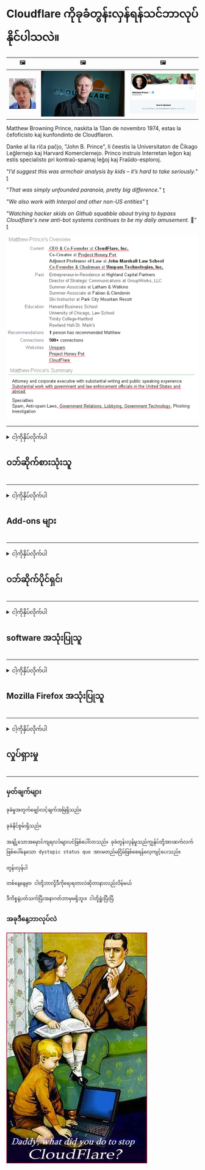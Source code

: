 # Cloudflare ကိုခုခံတွန်းလှန်ရန်သင်ဘာလုပ်နိုင်ပါသလဲ။

| 🖼 | 🖼 | 🖼 |
| --- | --- | --- |
| ![](../image/matthew_prince_teen.jpg) | ![](../image/matthew_prince.jpg) | ![](../image/blockedbymatthewprince.jpg) |


Matthew Browning Prince, naskita la 13an de novembro 1974, estas la ĉefoficisto kaj kunfondinto de Cloudflaron.

Danke al lia riĉa paĉjo, "John B. Prince", li ĉeestis la Universitaton de Ĉikago Leĝlernejo kaj Harvard Komerclernejo.
Princo instruis Interretan leĝon kaj estis specialisto pri kontraŭ-spamaj leĝoj kaj Fraŭdo-esploroj.


"*I’d suggest this was armchair analysis by kids – it’s hard to take seriously.*" [t](https://www.theguardian.com/technology/2015/nov/19/cloudflare-accused-by-anonymous-helping-isis)

"*That was simply unfounded paranoia, pretty big difference.*"  [t](https://twitter.com/xxdesmus/status/992757936123359233)

"*We also work with Interpol and other non-US entities*" [t](https://twitter.com/eastdakota/status/1203028504184360960)

"*Watching hacker skids on Github squabble about trying to bypass Cloudflare's new anti-bot systems continues to be my daily amusement.* 🍿" [t](https://twitter.com/eastdakota/status/1273277839102656515)


![](../image/whoismp.jpg)

---


<details>
<summary>ငါ့ကိုနှိပ်လိုက်ပါ

## ဝဘ်ဆိုက်စားသုံးသူ
</summary>


- သင်ကြိုက်နှစ်သက်သောဝက်ဘ်ဆိုက်သည် Cloudflare ကိုအသုံးပြုနေသည်ဆိုလျှင် Cloudflare ကိုမသုံးရန်ပြောပါ။
  - Facebook၊ Reddit, Twitter (သို့) Mastodon တို့လိုလူမှုမီဒီယာတွေမှာထူးခြားမှုမရှိပါဘူး။ [လုပ်ဆောင်ချက်များသည် hashtag များထက်ပိုမိုများသည်။](https://twitter.com/phyzonloop/status/1274132092490862594)
  - သင်အသုံး ၀ င်လိုလျှင်ဝက်ဘ်ဆိုက်ပိုင်ရှင်နှင့်ဆက်သွယ်ပါ။

[Cloudflare ကဆိုသည်](https://github.com/Eloston/ungoogled-chromium/issues/783):
```
သင်၏ပြexperienceနာနှင့်ကြုံတွေ့ရသောတိကျသော ၀ န်ဆောင်မှုများ (သို့) သင်၏အတွေ့အကြုံများကိုမျှဝေရန်အတွက်တိကျသော ၀ န်ဆောင်မှုများသို့မဟုတ် ၀ က်ဘ်ဆိုက်များအတွက်အုပ်ချုပ်ရေးမှူးများထံဆက်သွယ်ပါ။
```

[သင်မတောင်းခံပါက ၀ က်ဘ်ဆိုက်ပိုင်ရှင်သည်ဤပြthisနာကိုမည်သည့်အခါကမျှမသိပါ။](../PEOPLE.md)

![](../image/liberapay.jpg)

[အောင်မြင်သောဥပမာ](https://counterpartytalk.org/t/turn-off-cloudflare-on-counterparty-co-plz/164/5).<br>
မင်းမှာပြaနာရှိလား။ [ယခုအသံလွှင့်ပါ။](https://github.com/maraoz/maraoz.github.io/issues/1) အောက်ကဥပမာ။

```
သင်ကော်ပိုရိတ်ဆင်ဆာဖြတ်တောက်မှုနှင့်အစုလိုက်အပြုံလိုက်စောင့်ကြည့်ခြင်းကိုသာကူညီနေသည်
http://crimeflare.eu.org
```

```
သင်၏ဝဘ်ဆိုက်သည်ကိုယ်ရေးကိုယ်တာကိုချိုးဖောက်သောပုဂ္ဂလိကပိုင်ခြံရံထားသော CloudFlare တွင်ရှိသည်။
http://crimeflare.eu.org
```

- ၀ က်ဘ်ဆိုက်၏သီးသန့်တည်ရှိမှုမူဝါဒကိုဖတ်ရန်အချိန်ယူပါ။
  - အကယ်၍ ၀ က်ဘ်ဆိုက်သည် Cloudflare ၏နောက်တွင်ရှိလျှင်သို့မဟုတ် ၀ က်ဘ်ဆိုဒ်သည် Cloudflare နှင့်ချိတ်ဆက်ထားသောဝန်ဆောင်မှုများကိုအသုံးပြုနေသည်။

Cloudflare ဆိုသည်မှာမည်သည့်အရာဖြစ်ကြောင်းရှင်းပြပြီးသင်၏အချက်အလက်များကို Cloudflare နှင့်မျှဝေရန်ခွင့်ပြုချက်တောင်းရန်လိုအပ်သည်။ ထိုသို့ပြုလုပ်ရန်ပျက်ကွက်ပါကယုံကြည်မှုကိုချိုးဖောက်ရာရောက်သည့် ၀ က်ဘ်ဆိုက်အားရှောင်ရှားသင့်သည်။

[လက်ခံနိုင်သောသီးသန့်တည်ရှိမှုမူဝါဒဥပမာသည်ဤနေရာတွင်ဖြစ်သည်](https://archive.is/bDlTz) ("Subprocessors" > "Entity Name")

```
သင်၏ privacy မူဝါဒကိုကျွန်ုပ်ဖတ်ပြီး Cloudflare ဟူသောစကားလုံးကိုကျွန်ုပ်မတွေ့ပါ။
ကျွန်ုပ်သည်ကျွန်ုပ်၏အချက်အလက်များကို Cloudflare သို့ဆက်လက်ဆက်လက်ပေးပို့မည်ဆိုပါကသင့်အားအချက်အလက်များကိုမျှဝေရန်ကျွန်ုပ်ငြင်းဆိုပါသည်။
http://crimeflare.eu.org
```

ဤသည်မှာ Cloudflare ဟူသောစကားလုံးမရှိသောသီးသန့်တည်ရှိမှုမူဝါဒ၏ဥပမာတစ်ခုဖြစ်သည်။
[Liberland Jobs](https://archive.is/daKIr) [privacy policy](https://docsend.com/view/feiwyte):

![](../image/cfwontobey.jpg)

Cloudflare တွင်ကိုယ်ပိုင်သီးသန့်တည်ရှိမှုမူဝါဒရှိသည်။
[Cloudflare သည် doxxing များကိုနှစ်သက်သည်။](https://www.reddit.com/r/GamerGhazi/comments/2s64fe/be_wary_reporting_to_cloudflare/)

ဝက်ဘ်ဆိုက်ရဲ့ signup ပုံစံအတွက်နမူနာကောင်းတစ်ခု။
AFAIK, ၀ ဘ်ဆိုဒ်သုညပြုသည်။ သူတို့ကိုသင်ယုံမှာလား။

```
“ Sign up for XYZ” ကိုနှိပ်ခြင်းဖြင့်ကျွန်ုပ်တို့၏ ၀ န်ဆောင်မှုစည်းမျဉ်းများနှင့် privacy ဖော်ပြချက်ကိုသင်သဘောတူသည်။
သင်၏အချက်အလက်များကို Cloudflare နှင့်မျှဝေရန်လည်းသဘောတူပြီး Cloudflare ၏ privacy ဖော်ပြချက်ကိုလည်းသဘောတူသည်။
Cloudflare သည်သင်၏သတင်းအချက်အလက်များကိုယိုစိမ့်စေခြင်းသို့မဟုတ်ကျွန်ုပ်တို့၏ဆာဗာများသို့ဆက်သွယ်ခွင့်ပြုခြင်းမပြုလျှင်၎င်းသည်ကျွန်ုပ်တို့၏အမှားမဟုတ်ပါ။ [*]

[ ဆိုင်းအပ် ] [ ကျွန်တော်သဘောမတူပါ ]
```
[*] [PEOPLE.md](../PEOPLE.md)


- သူတို့ရဲ့ဝန်ဆောင်မှုကိုအသုံးမပြုဖို့ကြိုးစားပါ။ သင် Cloudflare အားဖြင့်ကြည့်ရှုနေကြောင်းသတိရပါ။
  - ["I'm in your TLS, sniffin' your passworz"](../image/iminurtls.jpg)

- အခြားဝဘ်ဆိုက်ကိုရှာပါ။ အင်တာနက်ပေါ်တွင်အခြားနည်းလမ်းများနှင့်အခွင့်အလမ်းများရှိသည်။

- သင်၏မိတ်ဆွေများကို Tor ကိုနေ့စဉ်အသုံးပြုရန်စည်းရုံးပါ။
  - အမည်ဝှက်ခြင်းသည်ပွင့်လင်းသောအင်တာနက်၏စံဖြစ်သင့်သည်။
  - [Tor စီမံကိန်းသည်ဤစီမံကိန်းကိုမနှစ်သက်ကြောင်းသတိပြုပါ။](../HISTORY.md)

</details>

------

<details>
<summary>ငါ့ကိုနှိပ်လိုက်ပါ

## Add-ons များ
</summary>

- သင်၏ browser သည် Firefox၊ Tor Browser သို့မဟုတ် Ungoogled Chromium ဖြစ်ပါကအောက်ဖော်ပြပါ add-ons များအနက်တစ်ခုကိုအသုံးပြုပါ။
  - အခြား add-on အသစ်တစ်ခုကိုသင်ထည့်လိုလျှင်၎င်းကို ဦး စွာမေးမြန်းပါ။


| နာမည် | Developer | ပံ့ပိုးမှု | ပိတ်ဆို့နိုင်သည် | ကြေငြာနိုင် | Chrome |
| -------- | -------- | -------- | -------- | -------- | -------- |
| [Bloku Cloudflaron MITM-Atakon](../subfiles/about.bcma.md) | #Addon | [ ? ](http://crimeflare.eu.org/) | **ဟုတ်တယ်**     | **ဟုတ်တယ်**     |  **ဟုတ်တယ်** |
| [Ĉu ligoj estas vundeblaj al MITM-atako?](../subfiles/about.ismm.md) | #Addon | [ ? ](http://crimeflare.eu.org/) | မဟုတ်ဘူး     | **ဟုတ်တယ်**     |  **ဟုတ်တယ်** |
| [Ĉu ĉi tiuj ligoj blokos Tor-uzanton?](../subfiles/about.isat.md) | #Addon | [ ? ](http://crimeflare.eu.org/) | မဟုတ်ဘူး     | **ဟုတ်တယ်**     |  **ဟုတ်တယ်** |
| [Block Cloudflare MITM Attack](https://trac.torproject.org/projects/tor/attachment/ticket/24351/block_cloudflare_mitm_attack-1.0.14.1-an%2Bfx.xpi)<br>[**DELETED BY TOR PROJECT**](../HISTORY.md) | nullius | [ ? ](../tool/block_cloudflare_mitm_fx), [Link](http://crimeflare.eu.org/) | **ဟုတ်တယ်**     | **ဟုတ်တယ်**     |  မဟုတ်ဘူး |
| [TPRB](http://34ahehcli3epmhbu2wbl6kw6zdfl74iyc4vg3ja4xwhhst332z3knkyd.onion/) | Sw | [ ? ](http://34ahehcli3epmhbu2wbl6kw6zdfl74iyc4vg3ja4xwhhst332z3knkyd.onion/) | **ဟုတ်တယ်**     | **ဟုတ်တယ်**     |  မဟုတ်ဘူး |
| [Detect Cloudflare](https://addons.mozilla.org/en-US/firefox/addon/detect-cloudflare/) | Frank Otto | [ ? ](https://github.com/traktofon/cf-detect) | မဟုတ်ဘူး     | **ဟုတ်တယ်**     |  မဟုတ်ဘူး |
| [True Sight](https://addons.mozilla.org/en-US/firefox/addon/detect-cloudflare-plus/) | claustromaniac | [ ? ](https://github.com/claustromaniac/detect-cloudflare-plus) | မဟုတ်ဘူး     | **ဟုတ်တယ်**     |  မဟုတ်ဘူး |
| [Which Cloudflare datacenter am I visiting?](https://addons.mozilla.org/en-US/firefox/addon/cf-pop/) | 依云 | [ ? ](https://github.com/lilydjwg/cf-pop) | မဟုတ်ဘူး     | **ဟုတ်တယ်**     |  မဟုတ်ဘူး |


- "Decentraleyes" သည် "CDNJS (Cloudflare)" နှင့်ဆက်သွယ်မှုကိုရပ်တန့်နိုင်သည်။
  - ၎င်းသည်တောင်းဆိုမှုများစွာကိုကွန်ရက်များသို့မရောက်ရှိခြင်းကိုတားဆီးပေးပြီးဝက်ဘ်ဆိုက်များကိုချိုးဖောက်ခြင်းမှတားဆီးရန်ဒေသခံဖိုင်များကိုဆောင်ရွက်သည်။
  - တည်ဆောက်သူကပြန်လည်ဖြေကြားခဲ့သည်: "[very concerning indeed](https://github.com/Synzvato/decentraleyes/issues/236#issuecomment-352049501)", "[widespread usage severely centralizes the web](https://github.com/Synzvato/decentraleyes/issues/251#issuecomment-366752049)"

- [Cloudflare လက်မှတ်ကိုသင်၏ Certificate Authority (CA) မှလည်းဖယ်ရှားနိုင်သည်။](https://www.ssl.com/how-to/remove-root-certificate-firefox/)

</details>

------

<details>
<summary>ငါ့ကိုနှိပ်လိုက်ပါ

## ဝဘ်ဆိုက်ပိုင်ရှင်၊
</summary>


![](../image/word_cloudflarefree.jpg)

- Cloudflare ဖြေရှင်းချက် Period ကိုမသုံးပါနှင့်။
  - သင်, ထက်ပိုကောင်းတဲ့လုပ်နိုင်, ဟုတ်သလော [Cloudflare မှာယူမှုများ၊ အစီအစဉ်များ၊ ဒိုမိန်းများသို့မဟုတ်အကောင့်များကိုမည်သို့ဖယ်ရှားရမည်နည်း။](https://support.cloudflare.com/hc/en-us/articles/200167776-Removing-subscriptions-plans-domains-or-accounts)

| 🖼 | 🖼 |
| --- | --- |
| ![](../image/htmlalertcloudflare.jpg) | ![](../image/htmlalertcloudflare2.jpg) |

- ဖောက်သည်များထပ်လိုချင်ပါသလား။ ဘာလုပ်ရမှန်းမသိဘူး အရိပ်အမြွက်သည် "အထက်မျဉ်း" ဖြစ်သည်။
  - [မင်္ဂလာပါ၊ သင်သည်သင်၏ပုဂ္ဂိုလ်ရေးလုံခြုံမှုကိုအလေးအနက်ထားသည်ဟုသင်ရေးသားခဲ့သော်လည်းကျွန်ုပ်သည် "Error 403 Forbidden Anonymous Proxy Not Allowed" ရရှိခဲ့သည်။](https://it.slashdot.org/story/19/02/19/0033255/stop-saying-we-take-your-privacy-and-security-seriously) ဘာလို့ Tor or VPN ကိုဘာကြောင့်ပိတ်ဆို့တာလဲ [အဘယ်ကြောင့်သင်ယာယီအီးမေးလ်များကိုပိတ်ဆို့ထားသနည်း](http://523kpawzkarw3j6afz2elxfs4h3hfclomkcmbjs6kaimo4lokympi6yd.onion/)

![](../image/anonexist.jpg)

- Cloudflare ကိုအသုံးပြုခြင်းသည်ပြတ်တောက်မှုအတွက်အခွင့်အလမ်းများကိုတိုးပွားစေသည်။ သင်၏ဆာဗာပိတ်ထားခြင်းသို့မဟုတ် Cloudflare ပိတ်ထားပါက website ည့်သည်များသည်သင်၏ဝက်ဘ်ဆိုက်ကိုဝင်ရောက်ကြည့်ရှုနိုင်မည်မဟုတ်ပါ
  - [Cloudflare ဟာဘယ်တော့မှမဆင်းဘူးလို့သင်ထင်ခဲ့တာလား](https://www.ibtimes.com/cloudflare-down-not-working-sites-producing-504-gateway-timeout-errors-2618008) [Another](https://twitter.com/Jedduff/status/1097875615997399040) [sample](https://twitter.com/search?f=tweets&vertical=default&q=Cloudflare%20is%20having%20problems). [Need more](../PEOPLE.md)?

![](../image/cloudflareinternalerror.jpg)

- Cloudflare ကို အသုံးပြု၍ သင်၏ "API ၀ န်ဆောင်မှု"၊ "ဆော့ဖ်ဝဲအပ်ဒိတ်ဆာဗာ" သို့မဟုတ် "RSS feed" ကိုအသုံးပြုခြင်းသည်သင်၏ဖောက်သည်ကိုထိခိုက်နစ်နာစေသည်။ ဖောက်သည်တစ်ယောက်ကမင်းကိုခေါ်ပြီး "မင်းရဲ့ API ကိုငါမသုံးနိုင်တော့ဘူး" လို့ပြောတယ်၊ ဘာဖြစ်နေလဲဆိုတာမင်းမသိဘူး။ Cloudflare သည်သင်၏ဖောက်သည်အားတိတ်တဆိတ်ပိတ်ဆို့နိုင်သည်။ ဒါကိုအဆင်ပြေတယ်လို့ထင်လား
  - RSS reader client နှင့် RSS reader online service များစွာရှိသည်။ လူတွေကိုစာရင်းသွင်းခွင့်မပြုရင်ဘာကြောင့် RSS Feed ကိုထုတ်ဝေနေတာလဲ။

![](../image/rssfeedovercf.jpg)

- HTTPS အသိအမှတ်ပြုလက်မှတ်လိုအပ်ပါသလား။ "Let's Encrypt" ကိုသုံးပါသို့မဟုတ် CA ကုမ္ပဏီမှဝယ်ပါ။

- DNS server လိုအပ်ပါသလား သင်၏ကိုယ်ပိုင်ဆာဗာကိုတပ်ဆင်။ မရပါ။ သူတို့ကော: [Hurricane Electric Free DNS](https://dns.he.net/), [Dyn.com](https://dyn.com/dns/), [1984 Hosting](https://www.1984hosting.com/), [Afraid.Org (အကယ်၍ သင် TOR ကိုအသုံးပြုပါကသင့်အကောင့်အားအုပ်ချုပ်သူမှဖျက်ပစ်ပါ)](https://freedns.afraid.org/)

- ဝန်ဆောင်မှုကိုရှာဖွေနေပါသလား။ အခမဲ့လား။ သူတို့ကော: [Onion Service](http://vww6ybal4bd7szmgncyruucpgfkqahzddi37ktceo3ah7ngmcopnpyyd.onion/en/security/network-security/tor/onionservices-best-practices), [Free Web Hosting Area](https://freewha.com/), [Autistici/Inventati Web Site Hosting](https://www.autinv5q6en4gpf4.onion/services/website), [Github Pages](https://pages.github.com/), [Surge](https://surge.sh/)
  - [Cloudflare မှအခြားရွေးချယ်စရာများ](../subfiles/cloudflare-alternatives.md)

- သင် "cloudflare-ipfs.com" ကိုအသုံးပြုနေပါသလား။ [Cloudflare IPFS မကောင်းဘူးဆိုတာသိလား။](../PEOPLE.md)

- သင်၏ဆာဗာတွင် OWASP နှင့် Fail2Ban ကဲ့သို့သော Web Application Firewall ကိုသွင်းပြီး၎င်းကိုစနစ်တကျ configure လုပ်ပါ။
  - Tor ကိုပိတ်ဆို့ခြင်းသည်အဖြေမဟုတ်ပါ။ သေးငယ်တဲ့မကောင်းတဲ့သုံးစွဲသူများအတွက်လူတိုင်းကိုအပြစ်မတင်ပါနှင့်။

- "Cloudflare Warp" အသုံးပြုသူများကိုသင့်ဝက်ဘ်ဆိုက်ကိုဝင်ရောက်ကြည့်ရှုခြင်းမှပိတ်ဆို့ခြင်းသို့မဟုတ်ပိတ်ဆို့ခြင်း။ တတ်နိုင်လျှင်အကြောင်းပြချက်တစ်ခုပေးပါ။

> အိုင်ပီစာရင်း: "[Cloudflare ရဲ့လက်ရှိအိုင်ပီပ္ပံ](cloudflare_inc/)"

> A: သူတို့ကိုပိတ်ပင်ပါ

```
server {
...
deny 173.245.48.0/20;
deny 103.21.244.0/22;
deny 103.22.200.0/22;
deny 103.31.4.0/22;
deny 141.101.64.0/18;
deny 108.162.192.0/18;
deny 190.93.240.0/20;
deny 188.114.96.0/20;
deny 197.234.240.0/22;
deny 198.41.128.0/17;
deny 162.158.0.0/15;
deny 104.16.0.0/12;
deny 172.64.0.0/13;
deny 131.0.72.0/22;
deny 2400:cb00::/32;
deny 2606:4700::/32;
deny 2803:f800::/32;
deny 2405:b500::/32;
deny 2405:8100::/32;
deny 2a06:98c0::/29;
deny 2c0f:f248::/32;
...
}
```

> B: သတိပေးစာမျက်နှာသို့ redirect

```
http {
...
geo $iscf {
default 0;
173.245.48.0/20 1;
103.21.244.0/22 1;
103.22.200.0/22 1;
103.31.4.0/22 1;
141.101.64.0/18 1;
108.162.192.0/18 1;
190.93.240.0/20 1;
188.114.96.0/20 1;
197.234.240.0/22 1;
198.41.128.0/17 1;
162.158.0.0/15 1;
104.16.0.0/12 1;
172.64.0.0/13 1;
131.0.72.0/22 1;
2400:cb00::/32 1;
2606:4700::/32 1;
2803:f800::/32 1;
2405:b500::/32 1;
2405:8100::/32 1;
2a06:98c0::/29 1;
2c0f:f248::/32 1;
}
...
}

server {
...
if ($iscf) {rewrite ^ https://example.com/cfwsorry.php;}
...
}

<?php
header('HTTP/1.1 406 Not Acceptable');
echo <<<CLOUDFLARED
Thank you for visiting ourwebsite.com!<br />
We are sorry, but we can't serve you because your connection is being intercepted by Cloudflare.<br />
Please read http://crimeflare.eu.org for more information.<br />
CLOUDFLARED;
die();
```

- သင်လွတ်လပ်ခွင့်ကိုယုံကြည်ပြီးအမည်မသိအသုံးပြုသူများကိုကြိုဆိုပါက Tor Onion Service or I2P insite ကိုပြင်ဆင်ပါ။

- အခြား Clearnet / Tor dual ဝက်ဘ်ဆိုက်အော်ပရေတာများထံမှအကြံဥာဏ်တောင်းခံပြီးအမည်မသိသောမိတ်ဆွေများကိုဖွဲ့ပါ။

</details>

------

<details>
<summary>ငါ့ကိုနှိပ်လိုက်ပါ

## software အသုံးပြုသူ
</summary>


- Discord သည် CloudFlare ကိုအသုံးပြုသည်။ အခြားနည်းလမ်းများ? ကျွန်ုပ်တို့အကြံပြုပါသည် [**Briar** (Android)](https://f-droid.org/en/packages/org.briarproject.briar.android/), [Ricochet (PC)](https://ricochet.im/), [Tox + Tor (Android/PC)](https://tox.chat/download.html)
  - Briar တွင် Tor daemon ပါဝင်သောကြောင့် Orbot ကိုသင်တပ်ဆင်ရန်မလိုအပ်ပါ။
  - Qwtch developer များ၊ Open Privacy သည် stop_cloudflare ပရောဂျက်ကိုသူတို့၏ git ဝန်ဆောင်မှုမှအသိပေးခြင်းမရှိဘဲဖျက်ပစ်ခဲ့သည်။

- အကယ်၍ သင်သည် Debian GNU / Linux သို့မဟုတ်အခြားဆင်းသက်လာသူများကိုအသုံးပြုပါကစာရင်းသွင်းပါ: [bug #831835](https://bugs.debian.org/cgi-bin/bugreport.cgi?bug=831835). အကယ်၍ သင်တတ်နိုင်လျှင် patch ကိုအတည်ပြုရန်နှင့်၎င်းကိုလက်ခံသင့်မသင့်ကိုမှန်ကန်သောကောက်ချက်ချရန်ကူညီသူကိုကူညီပါ။

- အမြဲတမ်းဤဘရောင်ဇာကိုအကြံပြုပါသည်။

| နာမည် | Developer | ပံ့ပိုးမှု | မှတ်ချက် |
| -------- | -------- | -------- | -------- |
| [Ungoogled-Chromium](https://ungoogled-software.github.io/ungoogled-chromium-binaries/) | Eloston | [ ? ](https://github.com/Eloston/ungoogled-chromium) | PC (Win, Mac, Linux)  _!Tor_ |
| [Bromite](https://www.bromite.org/fdroid) | Bromite | [ ? ](https://github.com/bromite/bromite/issues) | Android  _!Tor_ |
| [Tor Browser](https://www.torproject.org/download/) | Tor Project | [ ? ](https://support.torproject.org/) | PC (Win, Mac, Linux)  _Tor_|
| [Tor Browser Android](https://www.torproject.org/download/) | Tor Project | [ ? ](https://support.torproject.org/) | Android  _Tor_|
| [Onion Browser](https://itunes.apple.com/us/app/onion-browser/id519296448?mt=8) | Mike Tigas | [ ? ](https://github.com/OnionBrowser/OnionBrowser/issues) | Apple iOS  _Tor_|
| [GNU/Icecat](https://www.gnu.org/software/gnuzilla/) | GNU | [ ? ](https://www.gnu.org/software/gnuzilla/) | PC (Linux) |
| [IceCatMobile](https://f-droid.org/en/packages/org.gnu.icecat/) | GNU | [ ? ](https://lists.gnu.org/mailman/listinfo/bug-gnuzilla) | Android |
| [Iridium Browser](https://iridiumbrowser.de/about/) | Iridium | [ ? ](https://github.com/iridium-browser/iridium-browser/) | PC (Win, Mac, Linux, OpenBSD) |


အခြားဆော့ (ဖ်) ဝဲ၏ privacy သည်မပြည့်စုံပါ။ ဆိုလိုသည်မှာ Tor browser သည် "ပြီးပြည့်စုံသည်" ဟုမဆိုလိုပါ။
အင်တာနက်နှင့်နည်းပညာတွင် ၁၀၀% လုံခြုံမှုမရှိ၊ ၁၀၀% ပုဂ္ဂလိကပိုင်မရှိပါ။

- Tor ကိုအသုံးမပြုလိုပါသလား? Tor daemon ဖြင့်မည်သည့် browser ကိုမဆိုအသုံးပြုနိုင်သည်။
  - [သတိပြုရမည်မှာ Tor စီမံကိန်းသည်ဤသို့မနှစ်သက်ပါ။](https://support.torproject.org/tbb/tbb-9/) အကယ်၍ သင်နိုင်လျှင် Tor Browser ကိုသုံးပါ။
- [Chromium ကို Tor နှင့်မည်သို့အသုံးပြုရမည်](../subfiles/chromium_tor.md)


အခြားဆော့ (ဖ်) ဝဲ၏ privacy အကြောင်းပြောဆိုကြပါစို့။

- [အကယ်၍ သင်အမှန်တကယ် Firefox ကိုအသုံးပြုရန်လိုအပ်ပါက "Firefox ESR" ကိုရွေးပါ။](https://www.mozilla.org/en-US/firefox/organizations/)
  - [Firefox - စပိုင်ဝဲစောင့်ကြည့်ရေးအဖွဲ့](https://spyware.neocities.org/articles/firefox.html)
  - [လွတ်လပ်စွာပြောဆိုခွင့်ကိုတားမြစ်သည်၊ လွတ်လပ်စွာပြောဆိုခွင့်ကိုတားမြစ်သည်](https://web.archive.org/web/20200423010026/https://reclaimthenet.org/firefox-rejects-free-speech-bans-free-speech-commenting-plugin-dissenter-from-its-extensions-gallery/)
  - ["100+ downvotes ။ ဆော့ဖ်ဝဲကုမ္ပဏီတစ်ခုကိုကပ်ရန်တောင်းဆိုခြင်းသည်ပုံရသည် ... ဆော့ဖ်ဝဲသည်ဤမျှလောက်များလွန်းနေသည်။"](https://old.reddit.com/r/firefox/comments/gutdiw/weve_got_work_to_do_the_mozilla_blog/fslbbb6/)
  - [ဘာလို့လဲဆိုတော့ Firefox ကကျွန်တော့် URL bar မှာကမကထပြုထားတဲ့ link တွေကိုဘာကြောင့်ပြတာလဲ။](https://www.reddit.com/r/firefox/comments/jybx2w/uh_why_is_firefox_showing_me_sponsored_links_in/)
  - [Mozilla - စာတန်လူ့ဇာတိ](https://digdeeper.neocities.org/ghost/mozilla.html)

- [သတိရပါ၊ Mozilla သည် Cloudflare ဝန်ဆောင်မှုကိုအသုံးပြုနေသည်။](https://www.robtex.com/dns-lookup/www.mozilla.org) [သူတို့ဟာထုတ်ကုန်မှာ Cloudflare ရဲ့ DNS ၀ န်ဆောင်မှုကိုသုံးနေတယ်။](https://www.theregister.co.uk/2018/03/21/mozilla_testing_dns_encryption/)

- [Mozilla ကဒီလက်မှတ်ကိုတရားဝင်ငြင်းပယ်လိုက်သည်](https://bugzilla.mozilla.org/show_bug.cgi?id=1426618)

- [Firefox Focus ဟာဟာသတစ်ခုပါ။](https://github.com/mozilla-mobile/focus-android/issues/1743) [သူတို့ကဆက်သွယ်ရေးစနစ်ကိုပိတ်လိုက်မယ်လို့ကတိပေးခဲ့တယ်။](https://github.com/mozilla-mobile/focus-android/issues/4210)

- [PaleMoon / Basilisk developer သည် Cloudflare ကိုနှစ်သက်သည်။](https://github.com/mozilla-mobile/focus-android/issues/1743#issuecomment-345993097)
  - [Pale Moon's Archive Server သည် Malware များကို ၁၈ လကြာအောင်ဖြန့်ဖြူးခဲ့သည်](https://www.reddit.com/r/privacytoolsIO/comments/cc808y/pale_moons_archive_server_hacked_and_spread/)
  - သူသည် Tor အသုံးပြုသူများကိုမုန်းသည် - "[၎င်းသည် Tor ကိုဆန့်ကျင်ဘက်ဖြစ်စေပါစေ။ ဆိုဒ်အများစုသည် Tor ကိုအလွဲသုံးစားပြုမှုမြင့်မားစွာထည့်သွင်းစဉ်းစားရန်ရန်ပြုသင့်သည်။](https://github.com/yacy/yacy_search_server/issues/314#issuecomment-565932097)"

- [Waterfox တွင်ပြင်းထန်သော "ဖုန်းများပြproblemနာ" ရှိသည်](https://spyware.neocities.org/articles/waterfox.html)

- [Google Chrome ဟာ Spyware တစ်ခုပါ။](https://www.gnu.org/proprietary/malware-google.en.html)
  - [ဂူဂဲလ်ကသင်၏လုပ်ဆောင်မှုကိုမှတ်တမ်းတင်သည်။](https://spyware.neocities.org/articles/chrome.html)

- [SRWare Iron သည်ဖုန်းများစွာကိုအိမ်ဆက်သွယ်မှုပြုလုပ်သည်။](https://spyware.neocities.org/articles/iron.html) ၎င်းသည် google ဒိုမိန်းများနှင့်လည်းချိတ်ဆက်နိုင်သည်။

- [Brave Browser သည်ဖေ့စ်ဘွတ်ခ် / တွစ်တာ tracker များစာရင်းဖြစ်သည်။](https://www.bleepingcomputer.com/news/security/facebook-twitter-trackers-whitelisted-by-brave-browser/)
  - [ဒီနေရာမှာပြissuesနာများပိုပါတယ်။](https://spyware.neocities.org/articles/brave.html)
  - [binance Affiliate ID ကို](https://twitter.com/cryptonator1337/status/1269594587716374528)

- [မိုက်ခရိုဆော့ဖ် Edge က Facebook ကိုသုံးစွဲသူတွေရဲ့နောက်ကွယ်မှာ Flash ကုဒ်တစ်ခုပေးထားတယ်။](https://www.zdnet.com/article/microsoft-edge-lets-facebook-run-flash-code-behind-users-backs/)

- [Vivaldi သည်သင်၏ privacy ကိုလေးစားခြင်းမရှိပါ။](https://spyware.neocities.org/articles/vivaldi.html)

- [Opera spyware အဆင့် - အလွန်အမင်းမြင့်မားသော](https://spyware.neocities.org/articles/opera.html)

- Apple iOS: [iOS ကိုလုံးဝအသုံးမပြုသင့်ဘူး၊](https://www.gnu.org/proprietary/malware-apple.html)

ထို့ကြောင့်ကျွန်ုပ်တို့သည်အထက်ပါဇယားကိုသာအကြံပြုပါသည်။ ဘာမှမရှိ

</details>

------

<details>
<summary>ငါ့ကိုနှိပ်လိုက်ပါ

## Mozilla Firefox အသုံးပြုသူ
</summary>


- Firefox Nightly သည် debug-level အချက်အလက်များကို Mozilla ဆာဗာများသို့ opt-out နည်းလမ်းမရှိဘဲပေးပို့လိမ့်မည်။
  - [Mozilla ဆာဗာများသည် Cloudflare ကိုအသုံးပြုနေသည်](https://www.digwebinterface.com/?hostnames=www.mozilla.org%0D%0Amozilla.cloudflare-dns.com&type=&ns=resolver&useresolver=8.8.4.4&nameservers=)

- Mozilla ဆာဗာများနှင့်ဆက်သွယ်ရန် Firefox အားတားမြစ်နိုင်သည်။
  - [Mozilla ၏မူဝါဒပုံစံများ](https://github.com/mozilla/policy-templates/blob/master/README.md)
  - စိတ်ထဲထားပါ၊ ဒီလှည့်ကွက်သည်နောက်ဆက်တွဲဗားရှင်းတွင်အလုပ်လုပ်ခြင်းကိုရပ်တန့်သွားနိုင်သည်။
  - သူတို့ကိုလုံးဝပိတ်ဆို့ရန် firewall နှင့် DNS filter ကိုသုံးပါ။

"`/distribution/policies.json`"

>     "WebsiteFilter": {
> 		"Block": [
> 		"*://*.mozilla.com/*",
> 		"*://*.mozilla.net/*",
> 		"*://*.mozilla.org/*",
> 		"*://webcompat.com/*",
> 		"*://*.firefox.com/*",
> 		"*://*.thunderbird.net/*",
> 		"*://*.cloudflare.com/*"
> 		]
>     },


- ~~mozilla ၏ tracker တွင်အမှားတစ်ခုကိုသတင်းပို့ပါ၊ Cloudflare ကိုမသုံးပါနှင့်ဟုပြောပါ။~~ bugzilla နှင့်ပတ်သက်သော bug report ရှိခဲ့သည်။ လူအတော်များများဟာသူတို့ရဲ့စိုးရိမ်ပူပန်မှုကိုဖော်ပြခဲ့ကြပေမယ့်ဒီအမှားဟာ 2018 ခုနှစ်မှာ admin ရဲ့လျှို့ဝှက်ချက်ကိုဖုံးကွယ်ထားခဲ့သည်။

- DoH ကို Firefox တွင်ပိတ်နိုင်သည်။
  - [Firefox ၏ပုံမှန် DNS ပံ့ပိုးသူကိုပြောင်းလဲပါ](../subfiles/change-firefox-dns.md)

![](../image/firefoxdns.jpg)

- [သင်သည် ISP မဟုတ်သော DNS ကိုအသုံးပြုလိုပါက OpenNIC Tier2 DNS ဝန်ဆောင်မှုသို့မဟုတ် Cloudflare မဟုတ်သော DNS ၀ န်ဆောင်မှုတစ်ခုခုကိုအသုံးပြုရန်စဉ်းစားပါ။](https://wiki.opennic.org/start)
![](../image/opennic.jpg)
  - DNS ဖြင့် Cloudflare ကိုပိတ်ပါ။ [Crimeflare DNS](https://dns.crimeflare.eu.org/)

- သင် Tor ကို DNS resolver အဖြစ်အသုံးပြုနိုင်သည်။ [သင် Tor ကျွမ်းကျင်သူမဟုတ်ပါကဤနေရာတွင်မေးခွန်းမေးပါ။](https://tor.stackexchange.com/)

> **ဘယ်လိုလဲ?**
> 1. Tor ကို download လုပ်ပြီးသင်၏ကွန်ပျူတာပေါ်တွင် install လုပ်ပါ။
> 2. ဤလိုင်းကို "torrc" ဖိုင်ထဲသို့ထည့်ပါ။
> DNSPort 127.0.0.1:53
> 3. Tor ကိုပြန်လည်စတင်ပါ။
> 4. သင့်ကွန်ပျူတာ၏ DNS server ကို "127.0.0.1" သို့သတ်မှတ်ပါ။

</details>

------

<details>
<summary>ငါ့ကိုနှိပ်လိုက်ပါ

## လှုပ်ရှားမှု
</summary>


- သင့်ပတ်ဝန်းကျင်ရှိအခြားသူများအား Cloudflare ၏အန္တရာယ်များအကြောင်းပြောပြပါ။

- [ဒီ repository ကိုတိုးတက်အောင်ကူညီပါ။](http://crimeflare.eu.org).
  - စာရင်းများ၊ ၎င်းကိုဆန့်ကျင်သောအငြင်းပွားမှုများနှင့်အသေးစိတ်အချက်အလက်နှစ်ခုလုံး။

- [Cloudflare (နှင့်အလားတူကုမ္ပဏီများနှင့်) အရာရာမှားယွင်းသည့်နေရာကိုမှတ်တမ်းတင်ပြီးလူသိရှင်ကြားထုတ်ပြန်ပါ၊ သင်ပြုလုပ်သည့်အခါဤသိုလှောင်ရုံကိုဖော်ပြရန်သေချာစေပါ](http://crimeflare.eu.org) :)

- ပုံမှန်အားဖြင့် Tor ကိုလူအများ အသုံးပြု၍ ပိုများလာစေရန်ကမ္ဘာ၏မတူညီသောရှုထောင့်များမှ web ကိုတွေ့ကြုံခံစားနိုင်မည်။

- Social Flowers နှင့် Meatspace ရှိ Start အုပ်စုများ၊ ကမ္ဘာကြီးကို Cloudflare မှလွတ်မြောက်စေရန်ရည်ရွယ်သည်။

- သင့်လျော်သည့်နေရာတွင်ဤ repository ရှိဤအုပ်စုများနှင့်ချိတ်ဆက်ပါ။ ၎င်းသည်အုပ်စုများအနေဖြင့်အတူတကွလုပ်ဆောင်ရန်ညှိနှိုင်းရန်နေရာဖြစ်နိုင်သည်။

- [Cloudflare အတွက်အဓိပ္ပာယ်ပြည့်ဝသောကော်ပိုရေးရှင်းမဟုတ်သောအခြားရွေးချယ်စရာတစ်ခုပေးနိုင်သည့် coop တစ်ခုကိုစတင်ပါ။](../subfiles/cloudflare-alternatives.md)

- အနည်းဆုံး Cloudflare ကိုကာကွယ်ရန်အလွှာခုခံကာကွယ်မှုများကိုကူညီရန်မည်သည့်အခြားနည်းလမ်းကိုမဆိုကျွန်ုပ်တို့အားအသိပေးပါ။

- သင် Cloudflare ဝယ်ယူသူဖြစ်ပါကသင်၏ privacy settings ကိုသတ်မှတ်ပြီး၎င်းတို့ကိုချိုးဖောက်ရန်စောင့်ပါ။
  - [ထို့နောက်သူတို့ကို Spam / privacy ချိုးဖောက်မှုစွဲချက်များအောက်သို့ယူဆောင်လာပါ။](https://twitter.com/thexpaw/status/1108424723233419264)

- သင်အမေရိကန်ပြည်ထောင်စု၌ရောက်ရှိနေပြီးဝက်ဘ်ဆိုက်သည်ဘဏ်တစ်ခုသို့မဟုတ်စာရင်းကိုင်တစ်ယောက်ဖြစ်ပါက Gramm-Leach-Bliley အက်ဥပဒေ၊ သို့မဟုတ်အမေရိကန်လူမျိုးများမသန်စွမ်းသူများအက်ဥပဒေအောက်တွင်ဥပဒေအရဖိအားပေးမှုကိုယူဆောင်လာပြီးမည်မျှအထိရောက်ရှိသွားသည်ကိုကျွန်ုပ်တို့အားပြန်ပြောပြပါ။ ။

- အကယ်၍ ဝက်ဘ်ဆိုက်သည်အစိုးရ ၀ ဘ်ဆိုဒ်ဖြစ်ပါကအမေရိကန်ဖွဲ့စည်းပုံအခြေခံဥပဒေ၏ပထမပြင်ဆင်ချက်ကိုဥပဒေအရဖိအားပေးရန်ကြိုးစားပါ။

- သင်သည်အီးယူနိုင်ငံသားဖြစ်ပါကအထွေထွေအချက်အလက်ကာကွယ်ရေးစည်းမျဉ်းစည်းကမ်းများအရသင်၏ပုဂ္ဂိုလ်ရေးဆိုင်ရာအချက်အလက်များကိုပေးပို့ရန်ဝက်ဘ်ဆိုက်ကိုဆက်သွယ်ပါ။ အကယ်၍ သူတို့သည်သင့်သတင်းအချက်အလက်များကိုပေးရန်ငြင်းဆန်ပါက၎င်းသည်ဥပဒေကိုချိုးဖောက်ခြင်းဖြစ်သည်။

- ၀ က်ဘ်ဆိုက်တွင် ၀ န်ဆောင်မှုပေးမည်ဟုဆိုသောကုမ္ပဏီများအတွက်၎င်းတို့ကိုစားသုံးသူကာကွယ်ရေးအဖွဲ့အစည်းများနှင့် BBB တို့အား“ မှားယွင်းသောကြော်ငြာ” အဖြစ်ဖော်ပြရန်ကြိုးစားပါ။ Cloudflare ဝက်ဘ်ဆိုက်များကို Cloudflare ဆာဗာများမှတာဝန်ယူသည်။

- [USU တွင် ITfl မှအဆိုပြုချက်အရ Cloudflare သည်တရား ၀ င်လက်ဝါးကြီးအုပ်မှုဥပဒေကိုချိုးဖောက်ရန်လုံလောက်သောကြီးထွားမှုစတင်နေပြီဖြစ်သည်။](https://www.itu.int/en/ITU-T/Workshops-and-Seminars/20181218/Documents/Geoff_Huston_Presentation.pdf)

- GNU GPL ဗားရှင်း ၄ တွင်ထိုကဲ့သို့သော ၀ န်ဆောင်မှုနောက်ကွယ်ရှိအရင်းအမြစ်ကုဒ်များသိုလှောင်ခြင်းကိုတားမြစ်ရန်ပါ ၀ င်နိုင်သည်၊ GPLv4 နှင့်နောက်ပိုင်းပရိုဂရမ်များအားလုံးအတွက်အနည်းဆုံး source code ကို Tor အသုံးပြုသူများအားခွဲခြားဆက်ဆံခြင်းမရှိသောကြားခံမှတစ်ဆင့်ရယူနိုင်သည်ဟုယူဆနိုင်သည်။

</details>

------

### မှတ်ချက်များ

```
ခုခံမှုအတွက်မျှော်လင့်ချက်အမြဲရှိသည်။

ခုခံနိုင်စွမ်းရှိသည်။

အချို့သောအမှောင်ကျရလဒ်များပင်ဖြစ်ပေါ်လာသည်။ ခုခံတွန်းလှန်မှုသည်ကျွန်ုပ်တို့အားဆက်လက်ဖြစ်ပေါ်နေသော dystopic status quo အားမတည်မငြိမ်ဖြစ်စေရန်လေ့ကျင့်ပေးသည်။

တွန်းလှန်ပါ
```

```
တစ်နေ့နေ့မှာ၊ ငါတို့ဘာလို့ဒီကိုရေးရတာလဲဆိုတာနားလည်လိမ့်မယ်
```

```
ဒီကိစ္စနဲ့ပတ်သက်ပြီးအနာဂတ်ဘာမှမရှိဘူး။ ငါတို့ရှုံးပြီးပြီ
```

### အခုဒီနေ့ဘာလုပ်လဲ


![](../image/stopcf.jpg)
